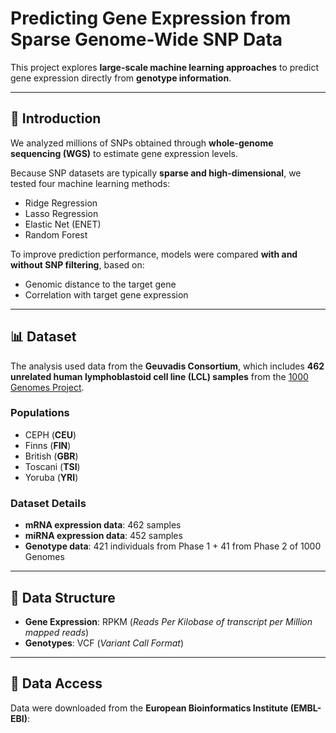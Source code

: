# Predicting Gene Expression from Sparse Genome-Wide SNP Data  

This project explores **large-scale machine learning approaches** to predict gene expression directly from **genotype information**.  

---

## 📖 Introduction  

We analyzed millions of SNPs obtained through **whole-genome sequencing (WGS)** to estimate gene expression levels.  

Because SNP datasets are typically **sparse and high-dimensional**, we tested four machine learning methods:  
- Ridge Regression  
- Lasso Regression  
- Elastic Net (ENET)  
- Random Forest  

To improve prediction performance, models were compared **with and without SNP filtering**, based on:  
- Genomic distance to the target gene  
- Correlation with target gene expression  

---

## 📊 Dataset  

The analysis used data from the **Geuvadis Consortium**, which includes **462 unrelated human lymphoblastoid cell line (LCL) samples** from the [1000 Genomes Project](https://www.internationalgenome.org/).  

### Populations  
- CEPH (**CEU**)  
- Finns (**FIN**)  
- British (**GBR**)  
- Toscani (**TSI**)  
- Yoruba (**YRI**)  

### Dataset Details  
- **mRNA expression data**: 462 samples  
- **miRNA expression data**: 452 samples  
- **Genotype data**: 421 individuals from Phase 1 + 41 from Phase 2 of 1000 Genomes  

---

## 📂 Data Structure  

- **Gene Expression**: RPKM (*Reads Per Kilobase of transcript per Million mapped reads*)  
- **Genotypes**: VCF (*Variant Call Format*)  

---

## 🔗 Data Access  

Data were downloaded from the **European Bioinformatics Institute (EMBL-EBI)**:  



